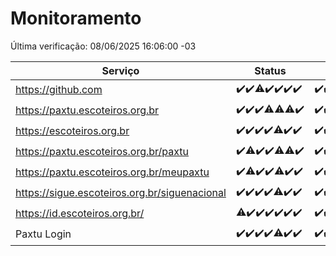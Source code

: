 # Monitoramento

Última verificação: 08/06/2025 16:06:00 -03

|Serviço|Status|Últimas 24h|
|---|---|---|
|https://github.com|<span title="2025-06-01: OK=22">✔️</span><span title="2025-06-02: OK=23">✔️</span><span title="2025-06-03: OK=22, Falhas=1">⚠️</span><span title="2025-06-04: OK=23">✔️</span><span title="2025-06-05: OK=22">✔️</span><span title="2025-06-06: OK=23">✔️</span><span title="2025-06-07: OK=18">✔️</span>|<span title="07/06/2025 16:06:00 -03 : 200">✔️</span><span title="07/06/2025 17:09:00 -03 : 200">✔️</span><span title="07/06/2025 18:07:00 -03 : 200">✔️</span><span title="07/06/2025 19:08:00 -03 : 200">✔️</span><span title="07/06/2025 20:08:00 -03 : 200">✔️</span><span title="07/06/2025 21:54:00 -03 : 200">✔️</span><span title="07/06/2025 23:47:00 -03 : 200">✔️</span><span title="08/06/2025 00:46:00 -03 : 200">✔️</span><span title="08/06/2025 01:21:00 -03 : 200">✔️</span><span title="08/06/2025 02:09:00 -03 : 200">✔️</span><span title="08/06/2025 03:13:00 -03 : 200">✔️</span><span title="08/06/2025 04:08:00 -03 : 200">✔️</span><span title="08/06/2025 05:11:00 -03 : 200">✔️</span><span title="08/06/2025 06:08:00 -03 : 200">✔️</span><span title="08/06/2025 07:09:00 -03 : 200">✔️</span><span title="08/06/2025 08:07:00 -03 : 200">✔️</span><span title="08/06/2025 09:15:00 -03 : 200">✔️</span><span title="08/06/2025 10:18:00 -03 : 200">✔️</span><span title="08/06/2025 11:07:00 -03 : 200">✔️</span><span title="08/06/2025 12:08:00 -03 : 200">✔️</span><span title="08/06/2025 13:10:00 -03 : 200">✔️</span><span title="08/06/2025 14:07:00 -03 : 200">✔️</span><span title="08/06/2025 15:11:00 -03 : 200">✔️</span><span title="08/06/2025 16:06:00 -03 : 200">✔️</span>|
|https://paxtu.escoteiros.org.br|<span title="2025-06-01: OK=22">✔️</span><span title="2025-06-02: OK=23">✔️</span><span title="2025-06-03: OK=23">✔️</span><span title="2025-06-04: OK=22, Falhas=1">⚠️</span><span title="2025-06-05: OK=21, Falhas=1">⚠️</span><span title="2025-06-06: OK=22, Falhas=1">⚠️</span><span title="2025-06-07: OK=18">✔️</span>|<span title="07/06/2025 16:06:00 -03 : 200">✔️</span><span title="07/06/2025 17:09:00 -03 : 200">✔️</span><span title="07/06/2025 18:07:00 -03 : 200">✔️</span><span title="07/06/2025 19:08:00 -03 : 200">✔️</span><span title="07/06/2025 20:08:00 -03 : 200">✔️</span><span title="07/06/2025 21:54:00 -03 : 200">✔️</span><span title="07/06/2025 23:47:00 -03 : 200">✔️</span><span title="08/06/2025 00:46:00 -03 : 200">✔️</span><span title="08/06/2025 01:21:00 -03 : 200">✔️</span><span title="08/06/2025 02:09:00 -03 : 200">✔️</span><span title="08/06/2025 03:13:00 -03 : 200">✔️</span><span title="08/06/2025 04:08:00 -03 : 200">✔️</span><span title="08/06/2025 05:11:00 -03 : 200">✔️</span><span title="08/06/2025 06:08:00 -03 : 200">✔️</span><span title="08/06/2025 07:09:00 -03 : 200">✔️</span><span title="08/06/2025 08:07:00 -03 : 200">✔️</span><span title="08/06/2025 09:15:00 -03 : 200">✔️</span><span title="08/06/2025 10:18:00 -03 : 200">✔️</span><span title="08/06/2025 11:07:00 -03 : 200">✔️</span><span title="08/06/2025 12:08:00 -03 : 200">✔️</span><span title="08/06/2025 13:10:00 -03 : 200">✔️</span><span title="08/06/2025 14:07:00 -03 : 200">✔️</span><span title="08/06/2025 15:11:00 -03 : 200">✔️</span><span title="08/06/2025 16:06:00 -03 : 200">✔️</span>|
|https://escoteiros.org.br|<span title="2025-06-01: OK=22">✔️</span><span title="2025-06-02: OK=23">✔️</span><span title="2025-06-03: OK=23">✔️</span><span title="2025-06-04: OK=23">✔️</span><span title="2025-06-05: OK=21, Falhas=1">⚠️</span><span title="2025-06-06: OK=23">✔️</span><span title="2025-06-07: OK=18">✔️</span>|<span title="07/06/2025 16:06:00 -03 : 200">✔️</span><span title="07/06/2025 17:09:00 -03 : 200">✔️</span><span title="07/06/2025 18:07:00 -03 : 200">✔️</span><span title="07/06/2025 19:08:00 -03 : 200">✔️</span><span title="07/06/2025 20:08:00 -03 : 200">✔️</span><span title="07/06/2025 21:54:00 -03 : 200">✔️</span><span title="07/06/2025 23:47:00 -03 : 200">✔️</span><span title="08/06/2025 00:46:00 -03 : 200">✔️</span><span title="08/06/2025 01:21:00 -03 : 200">✔️</span><span title="08/06/2025 02:09:00 -03 : 200">✔️</span><span title="08/06/2025 03:13:00 -03 : 200">✔️</span><span title="08/06/2025 04:08:00 -03 : 200">✔️</span><span title="08/06/2025 05:11:00 -03 : 200">✔️</span><span title="08/06/2025 06:08:00 -03 : 200">✔️</span><span title="08/06/2025 07:09:00 -03 : 200">✔️</span><span title="08/06/2025 08:07:00 -03 : 200">✔️</span><span title="08/06/2025 09:15:00 -03 : 200">✔️</span><span title="08/06/2025 10:18:00 -03 : 200">✔️</span><span title="08/06/2025 11:07:00 -03 : 200">✔️</span><span title="08/06/2025 12:08:00 -03 : 200">✔️</span><span title="08/06/2025 13:10:00 -03 : 200">✔️</span><span title="08/06/2025 14:07:00 -03 : 200">✔️</span><span title="08/06/2025 15:11:00 -03 : 200">✔️</span><span title="08/06/2025 16:06:00 -03 : 200">✔️</span>|
|https://paxtu.escoteiros.org.br/paxtu|<span title="2025-06-01: OK=22">✔️</span><span title="2025-06-02: OK=22, Falhas=1">⚠️</span><span title="2025-06-03: OK=23">✔️</span><span title="2025-06-04: OK=23">✔️</span><span title="2025-06-05: OK=21, Falhas=1">⚠️</span><span title="2025-06-06: OK=22, Falhas=1">⚠️</span><span title="2025-06-07: OK=18">✔️</span>|<span title="07/06/2025 16:06:00 -03 : 200">✔️</span><span title="07/06/2025 17:09:00 -03 : 200">✔️</span><span title="07/06/2025 18:07:00 -03 : 200">✔️</span><span title="07/06/2025 19:08:00 -03 : 200">✔️</span><span title="07/06/2025 20:08:00 -03 : 200">✔️</span><span title="07/06/2025 21:54:00 -03 : 200">✔️</span><span title="07/06/2025 23:47:00 -03 : 200">✔️</span><span title="08/06/2025 00:46:00 -03 : 200">✔️</span><span title="08/06/2025 01:21:00 -03 : 200">✔️</span><span title="08/06/2025 02:09:00 -03 : 200">✔️</span><span title="08/06/2025 03:13:00 -03 : 200">✔️</span><span title="08/06/2025 04:08:00 -03 : 200">✔️</span><span title="08/06/2025 05:11:00 -03 : 200">✔️</span><span title="08/06/2025 06:08:00 -03 : 200">✔️</span><span title="08/06/2025 07:09:00 -03 : 200">✔️</span><span title="08/06/2025 08:07:00 -03 : 200">✔️</span><span title="08/06/2025 09:16:00 -03 : 200">✔️</span><span title="08/06/2025 10:18:00 -03 : 200">✔️</span><span title="08/06/2025 11:07:00 -03 : 200">✔️</span><span title="08/06/2025 12:08:00 -03 : 200">✔️</span><span title="08/06/2025 13:10:00 -03 : 200">✔️</span><span title="08/06/2025 14:07:00 -03 : 200">✔️</span><span title="08/06/2025 15:11:00 -03 : 200">✔️</span><span title="08/06/2025 16:06:00 -03 : 200">✔️</span>|
|https://paxtu.escoteiros.org.br/meupaxtu|<span title="2025-06-01: OK=22">✔️</span><span title="2025-06-02: OK=21, Falhas=2">⚠️</span><span title="2025-06-03: OK=23">✔️</span><span title="2025-06-04: OK=23">✔️</span><span title="2025-06-05: OK=21, Falhas=1">⚠️</span><span title="2025-06-06: OK=23">✔️</span><span title="2025-06-07: OK=18">✔️</span>|<span title="07/06/2025 16:06:00 -03 : 200">✔️</span><span title="07/06/2025 17:09:00 -03 : 200">✔️</span><span title="07/06/2025 18:07:00 -03 : 200">✔️</span><span title="07/06/2025 19:08:00 -03 : 200">✔️</span><span title="07/06/2025 20:08:00 -03 : 200">✔️</span><span title="07/06/2025 21:54:00 -03 : 200">✔️</span><span title="07/06/2025 23:47:00 -03 : 200">✔️</span><span title="08/06/2025 00:46:00 -03 : 200">✔️</span><span title="08/06/2025 01:21:00 -03 : 200">✔️</span><span title="08/06/2025 02:09:00 -03 : 200">✔️</span><span title="08/06/2025 03:13:00 -03 : 200">✔️</span><span title="08/06/2025 04:08:00 -03 : 200">✔️</span><span title="08/06/2025 05:11:00 -03 : 200">✔️</span><span title="08/06/2025 06:08:00 -03 : 200">✔️</span><span title="08/06/2025 07:09:00 -03 : 200">✔️</span><span title="08/06/2025 08:07:00 -03 : 200">✔️</span><span title="08/06/2025 09:16:00 -03 : 200">✔️</span><span title="08/06/2025 10:18:00 -03 : 200">✔️</span><span title="08/06/2025 11:07:00 -03 : 200">✔️</span><span title="08/06/2025 12:08:00 -03 : 200">✔️</span><span title="08/06/2025 13:10:00 -03 : 200">✔️</span><span title="08/06/2025 14:07:00 -03 : 200">✔️</span><span title="08/06/2025 15:11:00 -03 : 200">✔️</span><span title="08/06/2025 16:06:00 -03 : 200">✔️</span>|
|https://sigue.escoteiros.org.br/siguenacional|<span title="2025-06-01: OK=22">✔️</span><span title="2025-06-02: OK=23">✔️</span><span title="2025-06-03: OK=23">✔️</span><span title="2025-06-04: OK=23">✔️</span><span title="2025-06-05: OK=21, Falhas=1">⚠️</span><span title="2025-06-06: OK=23">✔️</span><span title="2025-06-07: OK=18">✔️</span>|<span title="07/06/2025 16:06:00 -03 : 200">✔️</span><span title="07/06/2025 17:09:00 -03 : 200">✔️</span><span title="07/06/2025 18:07:00 -03 : 200">✔️</span><span title="07/06/2025 19:08:00 -03 : 200">✔️</span><span title="07/06/2025 20:08:00 -03 : 200">✔️</span><span title="07/06/2025 21:54:00 -03 : 200">✔️</span><span title="07/06/2025 23:47:00 -03 : 200">✔️</span><span title="08/06/2025 00:46:00 -03 : 200">✔️</span><span title="08/06/2025 01:21:00 -03 : 200">✔️</span><span title="08/06/2025 02:09:00 -03 : 200">✔️</span><span title="08/06/2025 03:13:00 -03 : 200">✔️</span><span title="08/06/2025 04:08:00 -03 : 200">✔️</span><span title="08/06/2025 05:11:00 -03 : 200">✔️</span><span title="08/06/2025 06:08:00 -03 : 200">✔️</span><span title="08/06/2025 07:09:00 -03 : 200">✔️</span><span title="08/06/2025 08:07:00 -03 : 200">✔️</span><span title="08/06/2025 09:16:00 -03 : 200">✔️</span><span title="08/06/2025 10:18:00 -03 : 200">✔️</span><span title="08/06/2025 11:07:00 -03 : 200">✔️</span><span title="08/06/2025 12:08:00 -03 : 200">✔️</span><span title="08/06/2025 13:10:00 -03 : 200">✔️</span><span title="08/06/2025 14:07:00 -03 : 200">✔️</span><span title="08/06/2025 15:11:00 -03 : 200">✔️</span><span title="08/06/2025 16:06:00 -03 : 200">✔️</span>|
|https://id.escoteiros.org.br/|<span title="2025-06-01: OK=21, Falhas=1">⚠️</span><span title="2025-06-02: OK=23">✔️</span><span title="2025-06-03: OK=23">✔️</span><span title="2025-06-04: OK=23">✔️</span><span title="2025-06-05: OK=22">✔️</span><span title="2025-06-06: OK=23">✔️</span><span title="2025-06-07: OK=18">✔️</span>|<span title="07/06/2025 16:06:00 -03 : 200">✔️</span><span title="07/06/2025 17:09:00 -03 : 200">✔️</span><span title="07/06/2025 18:07:00 -03 : 200">✔️</span><span title="07/06/2025 19:08:00 -03 : 200">✔️</span><span title="07/06/2025 20:08:00 -03 : 200">✔️</span><span title="07/06/2025 21:54:00 -03 : 200">✔️</span><span title="07/06/2025 23:47:00 -03 : 200">✔️</span><span title="08/06/2025 00:46:00 -03 : 200">✔️</span><span title="08/06/2025 01:21:00 -03 : 200">✔️</span><span title="08/06/2025 02:09:00 -03 : 200">✔️</span><span title="08/06/2025 03:13:00 -03 : 200">✔️</span><span title="08/06/2025 04:08:00 -03 : 200">✔️</span><span title="08/06/2025 05:11:00 -03 : 200">✔️</span><span title="08/06/2025 06:08:00 -03 : 200">✔️</span><span title="08/06/2025 07:09:00 -03 : 200">✔️</span><span title="08/06/2025 08:07:00 -03 : 200">✔️</span><span title="08/06/2025 09:16:00 -03 : 200">✔️</span><span title="08/06/2025 10:18:00 -03 : 200">✔️</span><span title="08/06/2025 11:07:00 -03 : 200">✔️</span><span title="08/06/2025 12:08:00 -03 : 200">✔️</span><span title="08/06/2025 13:10:00 -03 : 200">✔️</span><span title="08/06/2025 14:07:00 -03 : 200">✔️</span><span title="08/06/2025 15:11:00 -03 : 200">✔️</span><span title="08/06/2025 16:06:00 -03 : 200">✔️</span>|
|Paxtu Login|<span title="2025-06-01: OK=22">✔️</span><span title="2025-06-02: OK=23">✔️</span><span title="2025-06-03: OK=23">✔️</span><span title="2025-06-04: OK=23">✔️</span><span title="2025-06-05: OK=21, Falhas=1">⚠️</span><span title="2025-06-06: OK=23">✔️</span><span title="2025-06-07: OK=18">✔️</span>|<span title="07/06/2025 16:06:00 -03 : 200">✔️</span><span title="07/06/2025 17:09:00 -03 : 200">✔️</span><span title="07/06/2025 18:07:00 -03 : 200">✔️</span><span title="07/06/2025 19:08:00 -03 : 200">✔️</span><span title="07/06/2025 20:08:00 -03 : 200">✔️</span><span title="07/06/2025 21:54:00 -03 : 200">✔️</span><span title="07/06/2025 23:47:00 -03 : 200">✔️</span><span title="08/06/2025 00:46:00 -03 : 200">✔️</span><span title="08/06/2025 01:21:00 -03 : 200">✔️</span><span title="08/06/2025 02:10:00 -03 : 200">✔️</span><span title="08/06/2025 03:13:00 -03 : 200">✔️</span><span title="08/06/2025 04:08:00 -03 : 200">✔️</span><span title="08/06/2025 05:11:00 -03 : 200">✔️</span><span title="08/06/2025 06:08:00 -03 : 200">✔️</span><span title="08/06/2025 07:09:00 -03 : 200">✔️</span><span title="08/06/2025 08:07:00 -03 : 200">✔️</span><span title="08/06/2025 09:16:00 -03 : 200">✔️</span><span title="08/06/2025 10:18:00 -03 : 200">✔️</span><span title="08/06/2025 11:07:00 -03 : 200">✔️</span><span title="08/06/2025 12:08:00 -03 : 200">✔️</span><span title="08/06/2025 13:10:00 -03 : 200">✔️</span><span title="08/06/2025 14:07:00 -03 : 200">✔️</span><span title="08/06/2025 15:11:00 -03 : 200">✔️</span><span title="08/06/2025 16:06:00 -03 : 200">✔️</span>|
